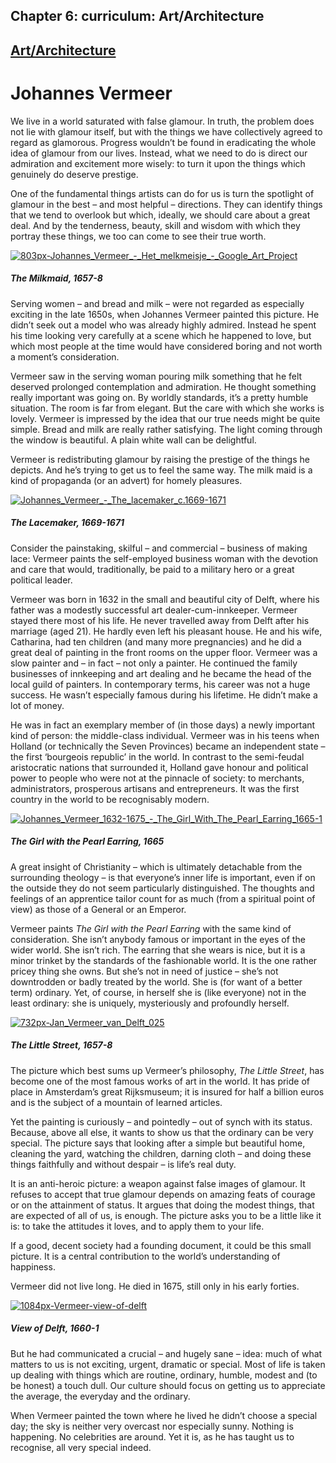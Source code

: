 Chapter  6: curriculum: Art/Architecture
---------------------------------------

[Art/Architecture](../category/curriculum/artarchitecture/index.html)
---------------------------------------------------------------------

Johannes Vermeer
================

<span class="s1">We live in a world saturated with false glamour. In truth, the problem does not lie with glamour itself, but with the things we have collectively agreed to regard as glamorous. Progress wouldn’t be found in eradicating the whole idea of glamour from our lives. Instead, what we need to do is direct our admiration and excitement more wisely: to turn it upon the things which genuinely do deserve prestige.</span>

<span class="s1">One of the fundamental things artists can do for us is turn the spotlight of glamour in the best – and most helpful – directions. They can identify things that we tend to overlook but which, ideally, we should care about a great deal. And by the tenderness, beauty, skill and wisdom with which they portray these things, we too can come to see their true worth.</span>

[![803px-Johannes\_Vermeer\_-\_Het\_melkmeisje\_-\_Google\_Art\_Project](http://i2.wp.com/www.thebookoflife.org/wp-content/uploads/2014/11/803px-Johannes_Vermeer_-_Het_melkmeisje_-_Google_Art_Project.jpg?resize=635%2C497)](http://i1.wp.com/www.thebookoflife.org/wp-content/uploads/2014/11/803px-Johannes_Vermeer_-_Het_melkmeisje_-_Google_Art_Project.jpg)

##### <span class="s1">The Milkmaid, 1657-8</span>

Serving women – and bread and milk – were not regarded as especially exciting in the late 1650s, when Johannes Vermeer painted this picture. He didn’t seek out a model who was already highly admired. Instead he spent his time looking very carefully at a scene which he happened to love, but which most people at the time would have considered boring and not worth a moment’s consideration.

<span class="s1">Vermeer saw in the serving woman pouring milk something that he felt deserved prolonged contemplation and admiration. He thought something really important was going on. By worldly standards, it’s a pretty humble situation. The room is far from elegant. But the care with which she works is lovely. Vermeer is impressed by the idea that our true needs might be quite simple. Bread and milk are really rather satisfying. The light coming through the window is beautiful. A plain white wall can be delightful. </span>

<span class="s1">Vermeer is redistributing glamour by raising the prestige of the things he depicts. And he’s trying to get us to feel the same way. The milk maid is a kind of propaganda (or an advert) for homely pleasures. </span>

[![Johannes\_Vermeer\_-\_The\_lacemaker\_c.1669-1671](http://i1.wp.com/www.thebookoflife.org/wp-content/uploads/2014/11/Johannes_Vermeer_-_The_lacemaker_c.1669-16711.jpg?resize=635%2C456)](http://i0.wp.com/www.thebookoflife.org/wp-content/uploads/2014/11/Johannes_Vermeer_-_The_lacemaker_c.1669-16711.jpg)

##### <span class="s1">The Lacemaker, 1669-1671</span>

<span class="s1">Consider the painstaking, skilful – and commercial – business of making lace: Vermeer paints the self-employed business woman with the devotion and care that would, traditionally, be paid to a military hero or a great political leader. </span>

<span class="s1">Vermeer was born in 1632 in the small and beautiful city of Delft, where his father was a modestly successful art dealer-cum-innkeeper. Vermeer stayed there most of his life. He never travelled away from Delft after his marriage (aged 21). He hardly even left his pleasant house. He and his wife, Catharina, had ten children (and many more pregnancies) and he did a great deal of painting in the front rooms on the upper floor. Vermeer was a slow painter and – in fact – not only a painter. He continued the family businesses of innkeeping and art dealing and he became the head of the local guild of painters. In contemporary terms, his career was not a huge success. He wasn’t especially famous during his lifetime. He didn’t make a lot of money. </span>

<span class="s1">He was in fact an exemplary member of (in those days) a newly important kind of person: the middle-class individual. Vermeer was in his teens when Holland (or technically the Seven Provinces) became an independent state – the first ‘bourgeois republic’ in the world. In contrast to the semi-feudal aristocratic nations that surrounded it, Holland gave honour and political power to people who were not at the pinnacle of society: to merchants, administrators, prosperous artisans and entrepreneurs. It was the first country in the world to be recognisably modern. </span>

[![Johannes\_Vermeer\_1632-1675\_-\_The\_Girl\_With\_The\_Pearl\_Earring\_1665-1](http://i0.wp.com/www.thebookoflife.org/wp-content/uploads/2014/11/Johannes_Vermeer_1632-1675_-_The_Girl_With_The_Pearl_Earring_1665-1.jpg?resize=635%2C495)](http://i0.wp.com/www.thebookoflife.org/wp-content/uploads/2014/11/Johannes_Vermeer_1632-1675_-_The_Girl_With_The_Pearl_Earring_1665-1.jpg)

##### <span class="s1">The Girl with the Pearl Earring, 1665</span>

<span class="s1">A great insight of Christianity – which is ultimately detachable from the surrounding theology – is that everyone’s inner life is important, even if on the outside they do not seem particularly distinguished. The thoughts and feelings of an apprentice tailor count for as much (from a spiritual point of view) as those of a General or an Emperor. </span>

<span class="s1">Vermeer paints *The Girl with the Pearl Earring* with the same kind of consideration. She isn’t anybody famous or important in the eyes of the wider world. She isn’t rich. The earring that she wears is nice, but it is a minor trinket by the standards of the fashionable world. It is the one rather pricey thing she owns. But she’s not in need of justice – she’s not downtrodden or badly treated by the world. She is (for want of a better term) ordinary. Yet, of course, in herself she is (like everyone) not in the least ordinary: she is uniquely, mysteriously and profoundly herself. </span>

[![732px-Jan\_Vermeer\_van\_Delft\_025](http://i0.wp.com/www.thebookoflife.org/wp-content/uploads/2014/11/732px-Jan_Vermeer_van_Delft_025.jpg?resize=635%2C440)](http://i2.wp.com/www.thebookoflife.org/wp-content/uploads/2014/11/732px-Jan_Vermeer_van_Delft_025.jpg)

##### <span class="s1">The Little Street, 1657-8</span>

<span class="s1">The picture which best sums up Vermeer’s philosophy, *The Little Street*, has become one of the most famous works of art in the world. It has pride of place in Amsterdam’s great Rijksmuseum; it is insured for half a billion euros and is the subject of a mountain of learned articles. </span>

<span class="s1">Yet the painting is curiously – and pointedly – out of synch with its status. Because, above all else, it wants to show us that the ordinary can be very special. The picture says that looking after a simple but beautiful home, cleaning the yard, watching the children, darning cloth – and doing these things faithfully and without despair – is life’s real duty. </span>

<span class="s1">It is an anti-heroic picture: a weapon against false images of glamour. It refuses to accept that true glamour depends on amazing feats of courage or on the attainment of status. It argues that doing the modest things, that are expected of all of us, is enough. The picture asks you to be a little like it is: to take the attitudes it loves, and to apply them to your life. </span>

<span class="s1">If a good, decent society had a founding document, it could be this small picture. It is a central contribution to the world’s understanding of happiness. </span>

<span class="s1">Vermeer did not live long. He died in 1675, still only in his early forties. </span>

[![1084px-Vermeer-view-of-delft](http://i0.wp.com/www.thebookoflife.org/wp-content/uploads/2014/11/1084px-Vermeer-view-of-delft.jpg?resize=635%2C349)](http://i2.wp.com/www.thebookoflife.org/wp-content/uploads/2014/11/1084px-Vermeer-view-of-delft.jpg)

##### <span class="s1">View of Delft, 1660-1</span>

<span class="s1">But he had communicated a crucial – and hugely sane – idea: much of what matters to us is not exciting, urgent, dramatic or special. Most of life is taken up dealing with things which are routine, ordinary, humble, modest and (to be honest) a touch dull. Our culture should focus on getting us to appreciate the average, the everyday and the ordinary. </span>

<span class="s1">When Vermeer painted the town where he lived he didn’t choose a special day; the sky is neither very overcast nor especially sunny. Nothing is happening. No celebrities are around. Yet it is, as he has taught us to recognise, all very special indeed.</span>

